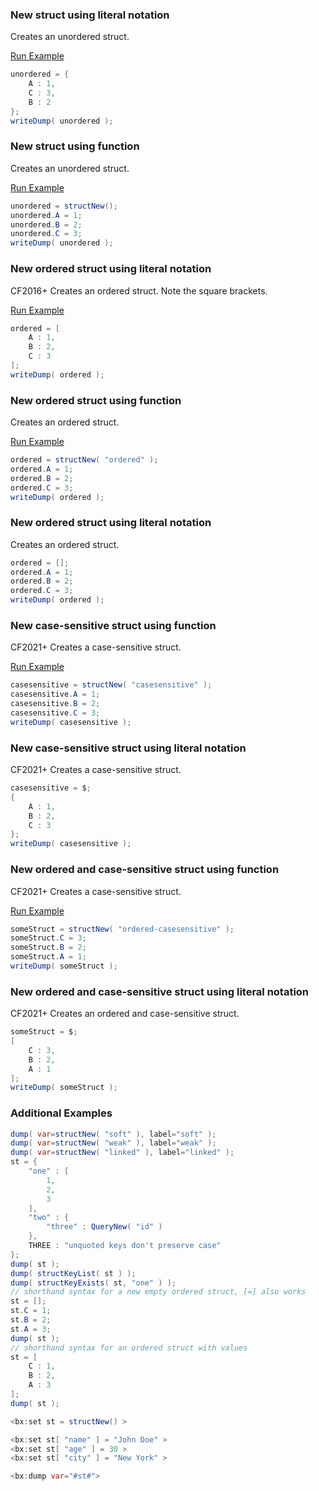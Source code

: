 ### New struct using literal notation

Creates an unordered struct.

<a href="https://try.boxlang.io/?code=eJwrzcsvSkktSk1RsFWoVuDidFSwUjDU4eJ0BtLGQNoJSBtx1VpzlRdllqS6lOYWaCiUwvVoWnMBAC8kEWc%3D" target="_blank">Run Example</a>

```java
unordered = { 
	A : 1,
	C : 3,
	B : 2
};
writeDump( unordered );

```


### New struct using function

Creates an unordered struct.

<a href="https://try.boxlang.io/?code=eJwrzcsvSkktSk1RsFUoLikqTS7xSy3X0LTmKoVJ6DkCpQyRBZyAAkbIAs5AAWNrrvKizJJUl9LcAg0FuJwC0CgAniYgjg%3D%3D" target="_blank">Run Example</a>

```java
unordered = structNew();
unordered.A = 1;
unordered.B = 2;
unordered.C = 3;
writeDump( unordered );

```


### New ordered struct using literal notation

CF2016+ Creates an ordered struct. Note the square brackets.

<a href="https://try.boxlang.io/?code=eJzLL0pJLUpNUbBViFbg4nRUsFIw1OHidALSRkDaGUgbc8Vac5UXZZakupTmFmgo5EN1aFpzAQDI2Q9h" target="_blank">Run Example</a>

```java
ordered = [ 
	A : 1,
	B : 2,
	C : 3
];
writeDump( ordered );

```


### New ordered struct using function

Creates an ordered struct.

<a href="https://try.boxlang.io/?code=eJzLL0pJLUpNUbBVKC4pKk0u8Ust11BQyoeIKiloWnNB2XqOQDWGCK4TkGuE4DoDucbWXOVFmSWpLqW5BRoKUBmQEQB8Th%2BI" target="_blank">Run Example</a>

```java
ordered = structNew( "ordered" );
ordered.A = 1;
ordered.B = 2;
ordered.C = 3;
writeDump( ordered );

```


### New ordered struct using literal notation

Creates an ordered struct.


```java
ordered = [];
ordered.A = 1;
ordered.B = 2;
ordered.C = 3;
writeDump( ordered );

```


### New case-sensitive struct using function

CF2021+ Creates a case-sensitive struct.

<a href="https://try.boxlang.io/?code=eJxLTixOLU7NK84sySxLVbBVKC4pKk0u8Ust11BQSkaWU1LQtOZCEdFzBKo3RBd0AgoaoQs6AwWNrbnKizJLUl1Kcws0FFDkQUYDAPspLu4%3D" target="_blank">Run Example</a>

```java
casesensitive = structNew( "casesensitive" );
casesensitive.A = 1;
casesensitive.B = 2;
casesensitive.C = 3;
writeDump( casesensitive );

```


### New case-sensitive struct using literal notation

CF2021+ Creates a case-sensitive struct.


```java
casesensitive = $;
{
	A : 1,
	B : 2,
	C : 3
};
writeDump( casesensitive );

```


### New ordered and case-sensitive struct using function

CF2021+ Creates a case-sensitive struct.

<a href="https://try.boxlang.io/?code=eJwrzs9NDS4pKk0uUbBVKAYz%2FFLLNRSU8otSUotSU3STE4tTi1PzijNLMstSlRQ0rbmK4Vr0nIGajFFEnIAiRigijkARQ2uu8qLMklSX0twCDQWEJMg4AJpRK88%3D" target="_blank">Run Example</a>

```java
someStruct = structNew( "ordered-casesensitive" );
someStruct.C = 3;
someStruct.B = 2;
someStruct.A = 1;
writeDump( someStruct );

```


### New ordered and case-sensitive struct using literal notation

CF2021+ Creates an ordered and case-sensitive struct.


```java
someStruct = $;
[
	C : 3,
	B : 2,
	A : 1
];
writeDump( someStruct );

```


### Additional Examples


```java
dump( var=structNew( "soft" ), label="soft" );
dump( var=structNew( "weak" ), label="weak" );
dump( var=structNew( "linked" ), label="linked" );
st = {
	"one" : [
		1,
		2,
		3
	],
	"two" : {
		"three" : QueryNew( "id" )
	},
	THREE : "unquoted keys don't preserve case"
};
dump( st );
dump( structKeyList( st ) );
dump( structKeyExists( st, "one" ) );
// shorthand syntax for a new empty ordered struct, [=] also works
st = [];
st.C = 1;
st.B = 2;
st.A = 3;
dump( st );
// shorthand syntax for an ordered struct with values
st = [
	C : 1,
	B : 2,
	A : 3
];
dump( st );

```



```java
<bx:set st = structNew() >

<bx:set st[ "name" ] = "John Doe" >
<bx:set st[ "age" ] = 30 >
<bx:set st[ "city" ] = "New York" >

<bx:dump var="#st#">
```


